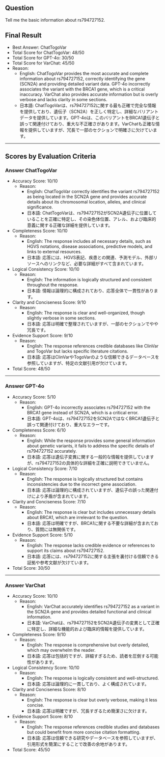 ## Question

Tell me the basic information about rs794727152.

## Final Result

- Best Answer: ChatTogoVar
- Total Score for ChatTogoVar: 48/50
- Total Score for GPT-4o: 30/50
- Total Score for VarChat: 45/50
- Reason:
  - English: ChatTogoVar provides the most accurate and complete information about rs794727152, correctly identifying the gene (SCN2A) and providing detailed variant data. GPT-4o incorrectly associates the variant with the BRCA1 gene, which is a critical inaccuracy. VarChat also provides accurate information but is overly verbose and lacks clarity in some sections.
  - 日本語: ChatTogoVarは、rs794727152に関する最も正確で完全な情報を提供しており、遺伝子（SCN2A）を正しく特定し、詳細なバリアントデータを提供しています。GPT-4oは、このバリアントをBRCA1遺伝子と誤って関連付けており、重大な不正確さがあります。VarChatも正確な情報を提供していますが、冗長で一部のセクションで明確さに欠けています。

---

## Scores by Evaluation Criteria

### Answer ChatTogoVar
- Accuracy Score: 10/10
  - Reason: 
    - English: ChatTogoVar correctly identifies the variant rs794727152 as being located in the SCN2A gene and provides accurate details about its chromosomal location, alleles, and clinical significance.
    - 日本語: ChatTogoVarは、rs794727152がSCN2A遺伝子に位置していることを正確に特定し、その染色体位置、アレル、および臨床的意義に関する正確な詳細を提供しています。
- Completeness Score: 10/10
  - Reason: 
    - English: The response includes all necessary details, such as HGVS notations, disease associations, predictive models, and links to external resources.
    - 日本語: 応答には、HGVS表記、疾患との関連、予測モデル、外部リソースへのリンクなど、必要な詳細がすべて含まれています。
- Logical Consistency Score: 10/10
  - Reason: 
    - English: The information is logically structured and consistent throughout the response.
    - 日本語: 情報は論理的に構成されており、応答全体で一貫性があります。
- Clarity and Conciseness Score: 9/10
  - Reason: 
    - English: The response is clear and well-organized, though slightly verbose in some sections.
    - 日本語: 応答は明確で整理されていますが、一部のセクションでやや冗長です。
- Evidence Support Score: 9/10
  - Reason: 
    - English: The response references credible databases like ClinVar and TogoVar but lacks specific literature citations.
    - 日本語: 応答はClinVarやTogoVarのような信頼できるデータベースを参照していますが、特定の文献引用が欠けています。
- Total Score: 48/50

---

### Answer GPT-4o
- Accuracy Score: 5/10
  - Reason: 
    - English: GPT-4o incorrectly associates rs794727152 with the BRCA1 gene instead of SCN2A, which is a critical error.
    - 日本語: GPT-4oは、rs794727152をSCN2AではなくBRCA1遺伝子と誤って関連付けており、重大なエラーです。
- Completeness Score: 6/10
  - Reason: 
    - English: While the response provides some general information about genetic variants, it fails to address the specific details of rs794727152 accurately.
    - 日本語: 応答は遺伝子変異に関する一般的な情報を提供していますが、rs794727152の具体的な詳細を正確に説明できていません。
- Logical Consistency Score: 7/10
  - Reason: 
    - English: The response is logically structured but contains inconsistencies due to the incorrect gene association.
    - 日本語: 応答は論理的に構成されていますが、遺伝子の誤った関連付けにより矛盾が含まれています。
- Clarity and Conciseness Score: 7/10
  - Reason: 
    - English: The response is clear but includes unnecessary details about BRCA1, which are irrelevant to the question.
    - 日本語: 応答は明確ですが、BRCA1に関する不要な詳細が含まれており、質問には無関係です。
- Evidence Support Score: 5/10
  - Reason: 
    - English: The response lacks credible evidence or references to support its claims about rs794727152.
    - 日本語: 応答には、rs794727152に関する主張を裏付ける信頼できる証拠や参考文献が欠けています。
- Total Score: 30/50

---

### Answer VarChat
- Accuracy Score: 10/10
  - Reason: 
    - English: VarChat accurately identifies rs794727152 as a variant in the SCN2A gene and provides detailed functional and clinical information.
    - 日本語: VarChatは、rs794727152をSCN2A遺伝子の変異として正確に特定し、詳細な機能的および臨床的情報を提供しています。
- Completeness Score: 9/10
  - Reason: 
    - English: The response is comprehensive but overly detailed, which may overwhelm the reader.
    - 日本語: 応答は包括的ですが、詳細すぎるため、読者を圧倒する可能性があります。
- Logical Consistency Score: 10/10
  - Reason: 
    - English: The response is logically consistent and well-structured.
    - 日本語: 応答は論理的に一貫しており、よく構成されています。
- Clarity and Conciseness Score: 8/10
  - Reason: 
    - English: The response is clear but overly verbose, making it less concise.
    - 日本語: 応答は明確ですが、冗長すぎるため簡潔さに欠けます。
- Evidence Support Score: 8/10
  - Reason: 
    - English: The response references credible studies and databases but could benefit from more concise citation formatting.
    - 日本語: 応答は信頼できる研究やデータベースを参照していますが、引用形式を簡潔にすることで改善の余地があります。
- Total Score: 45/50